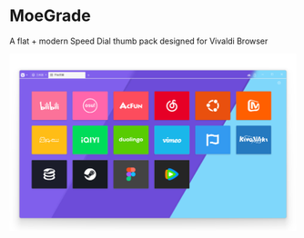 # MoeGrade

A flat + modern Speed Dial thumb pack designed for Vivaldi Browser

![demo](demo.png "demo")


